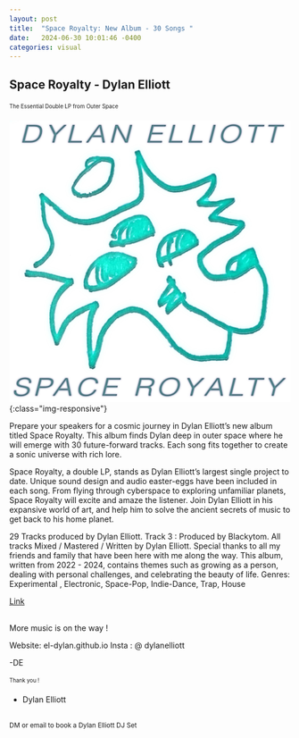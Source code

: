 ```yaml
---
layout: post
title:  "Space Royalty: New Album - 30 Songs "
date:   2024-06-30 10:01:46 -0400
categories: visual
---
```


<h2>Space Royalty - Dylan Elliott  </h2>
<sub><sup> The Essential Double LP from Outer Space
</sup></sub>

![AA1](/assets/SpaceRoyaltyAAsmall.png){:class="img-responsive"}

Prepare your speakers for a cosmic journey in Dylan Elliott’s new album titled Space Royalty. This album finds Dylan deep in outer space where he will emerge with 30 future-forward tracks. Each song fits together to create a sonic universe with rich lore. 

Space Royalty, a double LP, stands as Dylan Elliott’s largest single project to date. Unique sound design and audio easter-eggs have been included in each song. From flying through cyberspace to exploring unfamiliar planets, Space Royalty will excite and amaze the listener. Join Dylan Elliott in his expansive world of art, and help him to solve the ancient secrets of music to get back to his home planet. 

29 Tracks produced by Dylan Elliott. Track 3 : Produced by Blackytom. All tracks Mixed / Mastered / Written by Dylan Elliott. Special thanks to all my friends and family that have been here with me along the way. This album, written from 2022 - 2024, contains themes such as growing as a person, dealing with personal challenges, and celebrating the beauty of life. Genres: Experimental , Electronic, Space-Pop, Indie-Dance, Trap, House

[Link](google.com)


<br>
More music is on the way !

Website: el-dylan.github.io
Insta : @ dylanelliott

-DE

<sub><sup>Thank you !
<br>
- Dylan Elliott 
<br>
<sup>DM or email to book a Dylan Elliott DJ Set<sub>